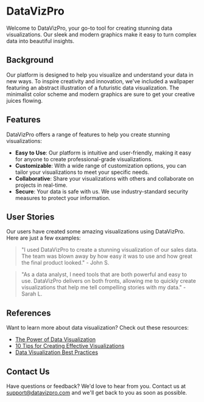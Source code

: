 <!--font:Orbitron-->

# DataVizPro

Welcome to DataVizPro, your go-to tool for creating stunning data visualizations. Our sleek and modern graphics make it easy to turn complex data into beautiful insights.

## Background

Our platform is designed to help you visualize and understand your data in new ways. To inspire creativity and innovation, we've included a wallpaper featuring an abstract illustration of a futuristic data visualization. The minimalist color scheme and modern graphics are sure to get your creative juices flowing.

## Features

DataVizPro offers a range of features to help you create stunning visualizations:

-   **Easy to Use**: Our platform is intuitive and user-friendly, making it easy for anyone to create professional-grade visualizations.
-   **Customizable**: With a wide range of customization options, you can tailor your visualizations to meet your specific needs.
-   **Coll<wbr>aborative**: Share your visualizations with others and collaborate on projects in real-time.
-   **Secure**: Your data is safe with us. We use industry-standard security measures to protect your information.

## User Stories

Our users have created some amazing visualizations using DataVizPro. Here are just a few examples:

> "I used DataVizPro to create a stunning visualization of our sales data. The team was blown away by how easy it was to use and how great the final product looked." - John S.

> "As a data analyst, I need tools that are both powerful and easy to use. DataVizPro delivers on both fronts, allowing me to quickly create visualizations that help me tell compelling stories with my data." - Sarah L.

## References

Want to learn more about data visualization? Check out these resources:

-   [The Power of Data Visualization](#)
-   [10 Tips for Creating Effective Visualizations](#)
-   [Data Visualization Best Practices](#)

## Contact Us

Have questions or feedback? We'd love to hear from you. Contact us at [support@datavizpro.com](mailto:support@datavizpro.com) and we'll get back to you as soon as possible.

<!--

Write me content for website with wallpaper which alt text is:

"A wallpaper featuring an abstract illustration of a futuristic data visualization, with sleek and modern graphics and a minimalist color scheme."

The name/title of the page should not be 1:1 copy of the alt text but rather a real content of the website which is using this wallpaper.

- Use markdown format
- Start with heading
- Heading should be short and concise
- The content should look like a real website
- The website should not be about the wallpaper, wallpaper is just a related background
- Heading should be contain work "wallpaper" or "background"
- Include real sections like references, contact, user stories, etc. use things relevant to the page purpose.
- Feel free to use structure like headings, bullets, numbering, blockquotes, paragraphs, horizontal lines, etc.
- You can use formatting like bold or _italic_
- You can include UTF-8 emojis
- Links should be only #hash anchors (and you can refer to the document itself)
- Do not include images


---


# DataVizPro - Powerful Data Visualization Tool

Welcome to DataVizPro, your go-to tool for creating stunning data visualizations. Our sleek and modern graphics make it easy to turn complex data into beautiful insights.

## Background

Our platform is designed to help you visualize and understand your data in new ways. To inspire creativity and innovation, we've included a wallpaper featuring an abstract illustration of a futuristic data visualization. The minimalist color scheme and modern graphics are sure to get your creative juices flowing.

## Features

DataVizPro offers a range of features to help you create stunning visualizations:

- **Easy to Use**: Our platform is intuitive and user-friendly, making it easy for anyone to create professional-grade visualizations.
- **Customizable**: With a wide range of customization options, you can tailor your visualizations to meet your specific needs.
- **Coll<wbr>aborative**: Share your visualizations with others and collaborate on projects in real-time.
- **Secure**: Your data is safe with us. We use industry-standard security measures to protect your information.

## User Stories

Our users have created some amazing visualizations using DataVizPro. Here are just a few examples:

> "I used DataVizPro to create a stunning visualization of our sales data. The team was blown away by how easy it was to use and how great the final product looked." - John S.

> "As a data analyst, I need tools that are both powerful and easy to use. DataVizPro delivers on both fronts, allowing me to quickly create visualizations that help me tell compelling stories with my data." - Sarah L.

## References

Want to learn more about data visualization? Check out these resources:

- [The Power of Data Visualization](#)
- [10 Tips for Creating Effective Visualizations](#)
- [Data Visualization Best Practices](#)

## Contact Us

Have questions or feedback? We'd love to hear from you. Contact us at [support@datavizpro.com](mailto:support@datavizpro.com) and we'll get back to you as soon as possible.

-->
